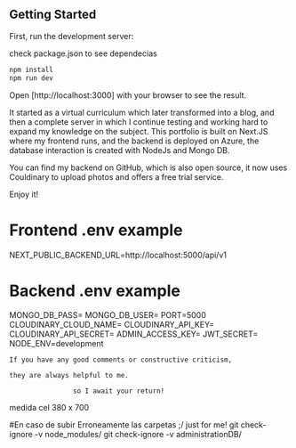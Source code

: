 
## Getting Started

First, run the development server:

check package.json to see dependecias
```bash
npm install
npm run dev
```

Open [http://localhost:3000] with your browser to see the result.

It started as a virtual curriculum which later transformed into a blog, and then a complete server in which I continue testing and working hard to expand my knowledge on the subject.
This portfolio is built on Next.JS where my
frontend runs, and the backend is deployed
on Azure, the database interaction is
created with NodeJs and Mongo DB.


You can find my backend on GitHub, which is also open source,
it now uses Couldinary to upload photos and offers a free trial service.

Enjoy it!

# Frontend .env example
NEXT_PUBLIC_BACKEND_URL=http://localhost:5000/api/v1

# Backend .env example
MONGO_DB_PASS=
MONGO_DB_USER=
PORT=5000
CLOUDINARY_CLOUD_NAME=
CLOUDINARY_API_KEY=
CLOUDINARY_API_SECRET=
ADMIN_ACCESS_KEY=
JWT_SECRET=
NODE_ENV=development




          

    If you have any good comments or constructive criticism,
 
    they are always helpful to me.
    
                    so I await your return!


medida cel 380 x 700

#En caso de subir Erroneamente las carpetas ;/ just for me!
git check-ignore -v node_modules/
git check-ignore -v administrationDB/